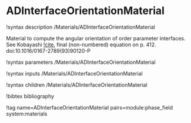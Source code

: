 # ADInterfaceOrientationMaterial

!syntax description /Materials/ADInterfaceOrientationMaterial

Material to compute the angular orientation of order parameter interfaces.
See Kobayashi [!cite](Kobayashi1993), final (non-numbered) equation
on p. 412. doi:10.1016/0167-2789(93)90120-P

!syntax parameters /Materials/ADInterfaceOrientationMaterial

!syntax inputs /Materials/ADInterfaceOrientationMaterial

!syntax children /Materials/ADInterfaceOrientationMaterial

!bibtex bibliography

!tag name=ADInterfaceOrientationMaterial pairs=module:phase_field system:materials
